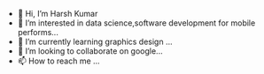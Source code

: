 - 👋 Hi, I’m Harsh Kumar
- 👀 I’m interested in data science,software development for mobile performs...
- 🌱 I’m currently learning graphics design ...
- 💞️ I’m looking to collaborate on google...
- 📫 How to reach me ...

<!---
Karshk/Karshk is a ✨ special ✨ repository because its `README.md` (this file) appears on your GitHub profile.
You can click the Preview link to take a look at your changes.
--->
